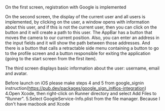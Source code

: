 On the first screen, registration with Google is implemented

On the second screen, the display of the current user and all users is implemented, by clicking on the user, a window
opens with information about this user, and if this is not the current user, then you can click on the button and it
will create a path to this user. The AppBar has a button that moves the camera to our current position. Also, you can
enter an address in the input fields and it will show the path between those addresses. And there is a button that calls
a retractable side menu containing a button to go to the profile screen and a button responsible for exiting the
application (going to the start screen from the first item).

The third screen displays basic information about the user: username, email and avatar.

Before launch on iOS please make steps 4 and 5 from google_signin
instruction(https://pub.dev/packages/google_sign_in#ios-integration)
4.Open Xcode, then right-click on Runner directory and select Add Files to "Runner".
5.Select GoogleService-Info.plist from the file manager.
Because I don't have macbook and Xcode
